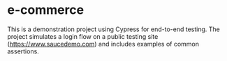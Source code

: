 # e-commerce
This is a demonstration project using Cypress for end-to-end testing. The project simulates a login flow on a public testing site (https://www.saucedemo.com) and includes examples of common assertions.
